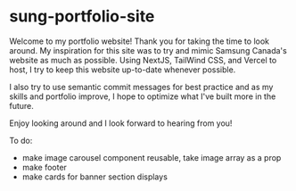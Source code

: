 # sung-portfolio-site
Welcome to my portfolio website! Thank you for taking the time to look around. My inspiration for this site was to try and mimic Samsung Canada's website as much as possible. Using NextJS, TailWind CSS, and Vercel to host, I try to keep this website up-to-date whenever possible.

I also try to use semantic commit messages for best practice and as my skills and portfolio improve, I hope to optimize what I've built more in the future.

Enjoy looking around and I look forward to hearing from you!

To do:
- make image carousel component reusable, take image array as a prop
- make footer
- make cards for banner section displays
